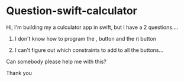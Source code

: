 # Question-swift-calculator

Hi, I'm building my a culculator app in swift, but I have a 2 questions....

1. I don't know how to program the , button and the π button

2. I can't figure out which constraints to add to all the buttons...

Can somebody please help me with this?

Thank you
